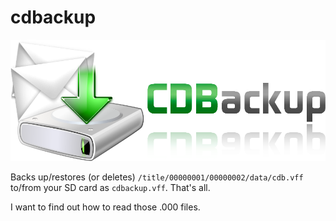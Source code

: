 # cdbackup
![cdbackup logo](/logo.png)

Backs up/restores (or deletes) `/title/00000001/00000002/data/cdb.vff` to/from your SD card as `cdbackup.vff`. That's all.

I want to find out how to read those .000 files.
